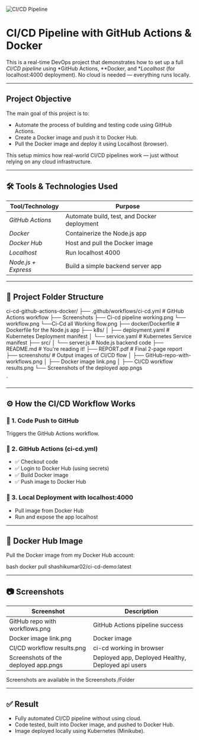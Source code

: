 ![CI/CD Pipeline](https://github.com/shashimpally/ci-cd-github-actions-docker/actions/workflows/ci-cd.yml/badge.svg)


#  CI/CD Pipeline with GitHub Actions & Docker

This is a real-time DevOps project that demonstrates how to set up a full *CI/CD pipeline* using *GitHub Actions, **Docker, and **Localhost* (for localhost:4000 deployment). No cloud is needed — everything runs locally.

---

##  Project Objective

The main goal of this project is to:

- Automate the process of building and testing code using GitHub Actions.
- Create a Docker image and push it to Docker Hub.
- Pull the Docker image and deploy it using Localhost (browser).

This setup mimics how real-world CI/CD pipelines work — just without relying on any cloud infrastructure.

---

## 🛠 Tools & Technologies Used

| Tool/Technology    | Purpose                                           |
|--------------------|--------------------------------------------------|
| *GitHub Actions* | Automate build, test, and Docker deployment      |
| *Docker*         | Containerize the Node.js app                     |
| *Docker Hub*     | Host and pull the Docker image                   |
| *Localhost*       | Run localhost 4000                              |
| *Node.js + Express* | Build a simple backend server app              |

---

## 📁 Project Folder Structure



ci-cd-github-actions-docker/
├── .github/workflows/ci-cd.yml   # GitHub Actions workflow
├── Screenshots
         ├──  Ci-cd pipeline working.png
         └── workflow.png
         └──Ci-Cd all Working flow.png
├── docker/Dockerfile             # Dockerfile for the Node.js app
├── k8s/
│   ├── deployment.yaml           # Kubernetes Deployment manifest
│   └── service.yaml              # Kubernetes Service manifest
├── src/
│   └── server.js                 # Node.js backend code
├── README.md                     # You're reading it!
├── REPORT.pdf                    # Final 2-page report
├── screenshots/                  # Output images of CI/CD flow
│   ├── GitHub-repo-with-workflows.png
│   ├── Docker image link.png
│   ├── CI/CD workflow results.png 
    └── Screenshots of the deployed app.pngs

`

---

## ⚙ How the CI/CD Workflow Works

### 🔹 1. Code Push to GitHub
Triggers the GitHub Actions workflow.

### 🔹 2. GitHub Actions (ci-cd.yml)
- ✅ Checkout code
- ✅ Login to Docker Hub (using secrets)
- ✅ Build Docker image
- ✅ Push image to Docker Hub

### 🔹 3. Local Deployment with localhost:4000
- Pull image from Docker Hub
- Run and expose the app localhost

---

## 🐳 Docker Hub Image

Pull the Docker image from my Docker Hub account:

bash
docker pull shashikumar02/ci-cd-demo:latest


---

## 📷 Screenshots

| Screenshot             | Description                     |
| ---------------------- | ------------------------------- |
| GitHub repo with workflows.png | GitHub Actions pipeline success |
| Docker image link.png | Docker image |
| CI/CD workflow results.png   | ci-cd working in browser|
| Screenshots of the deployed app.pngs  | Deployed app, Deployed Healthy, Deployed api users |

Screenshots are available in the Screenshots /Folder

---

## ✅ Result

* Fully automated CI/CD pipeline without using cloud.
* Code tested, built into Docker image, and pushed to Docker Hub.
* Image deployed locally using Kubernetes (Minikube).
